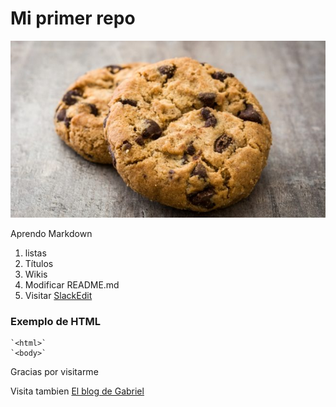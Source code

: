# Mi primer repo

![Fallou a imaxe](/galleta.jpg)

Aprendo Markdown
1. listas
1. Títulos
1. Wikis
1. Modificar README.md
1. Visitar [SlackEdit](https://stackedit.io/)


### Exemplo de HTML
```  
`<html>`
`<body>`
```


Gracias por visitarme

Visita tambien [El blog de Gabriel](https://gabridorey637450033.wordpress.com/)
